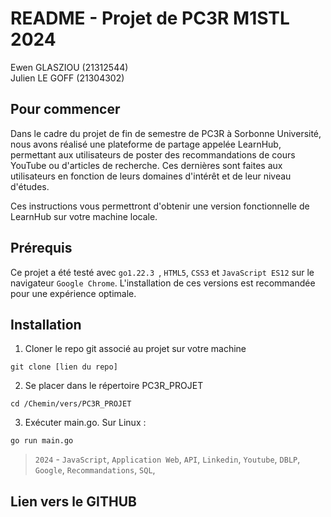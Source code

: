 README - Projet de PC3R
M1STL 2024
==============
Ewen GLASZIOU (21312544) \
Julien LE GOFF (21304302)

## Pour commencer
Dans le cadre du projet de fin de semestre de PC3R à Sorbonne Université, nous avons réalisé une plateforme de partage appelée LearnHub, permettant aux utilisateurs de poster des recommandations de cours YouTube ou d'articles de recherche. Ces dernières sont faites aux utilisateurs en fonction de leurs domaines d'intérêt et de leur niveau d'études. 

Ces instructions vous permettront d'obtenir une version fonctionnelle de LearnHub sur votre machine locale.


## Prérequis
Ce projet a été testé avec `go1.22.3 `, `HTML5`, `CSS3` et `JavaScript ES12` sur le navigateur `Google Chrome`. L'installation de ces versions est recommandée pour une expérience optimale.


## Installation
1. Cloner le repo git associé au projet sur votre machine
```
git clone [lien du repo]
```
2. Se placer dans le répertoire PC3R_PROJET
```
cd /Chemin/vers/PC3R_PROJET
```
3. Exécuter main.go. Sur Linux :
```
go run main.go
```

> `2024` - `JavaScript`, `Application Web`, `API`, `Linkedin`, `Youtube`, `DBLP`, `Google`, `Recommandations`, `SQL`,


## Lien vers le GITHUB

